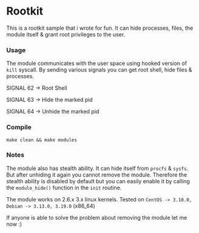 # Rootkit

This is a rootkit sample that i wrote for fun. It can hide processes, files, the module itself & grant root privileges to the user.

### Usage

The module communicates with the user space using hooked version of `kill` syscall. By sending various signals you can get root shell, hide files & processes.

SIGNAL 62 -> Root Shell

SIGNAL 63 -> Hide the marked pid

SIGNAL 64 -> Unhide the marked pid

### Compile

`make clean && make modules`

### Notes
The module also has stealth ability. It can hide itself from `procfs` & `sysfs`. But after unhiding it again you cannot remove the module.
Therefore the stealth ability is disabled by default but you can easily enable it by calling the `module_hide()` function in the `init` routine.

The module works on 2.6.x 3.x linux kernels. Tested on `CentOS -> 3.10.0, Debian -> 3.13.0, 3.19.0` (x86_64)

If anyone is able to solve the problem about removing the module let me now :)
